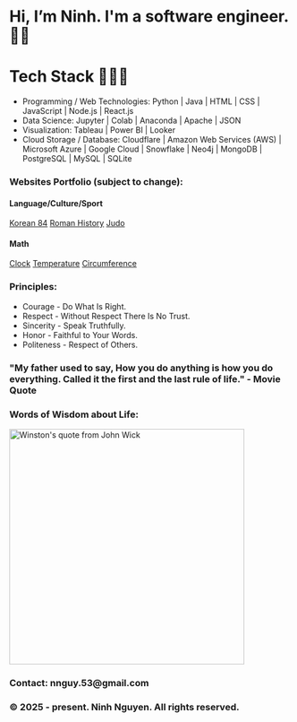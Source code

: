 <head>
  <h1>Hi, I’m Ninh. I'm a software engineer. 👋🏻</h1>
</head>

<body>
  <h1>Tech Stack 🧑🏻‍💻</h1>
  <ul>
    <li>Programming / Web Technologies: Python | Java | HTML | CSS | JavaScript | Node.js | React.js</li>
    <li>Data Science: Jupyter | Colab | Anaconda | Apache | JSON</li>
    <li>Visualization: Tableau | Power BI | Looker</li>
    <li>Cloud Storage / Database: Cloudflare | Amazon Web Services (AWS) | Microsoft Azure | Google Cloud | Snowflake | Neo4j | MongoDB | PostgreSQL | MySQL | SQLite </li>
  </ul>

  <h3>Websites Portfolio (subject to change):</h3>
  <h4>Language/Culture/Sport</h4>
  <a href="https://korea-5n2.pages.dev/">Korean 84</a>
  <a href="https://rome-5hp.pages.dev/">Roman History</a>
  <a href="https://judo-1jg.pages.dev/">Judo</a>
  <br>
  <h4>Math</h4>
  <a href="https://clock-3tx.pages.dev/">Clock</a>
  <a href="https://temp-vpg.pages.dev/">Temperature</a>
  <a href="https://circle-4ot.pages.dev/">Circumference</a>
  <br>

  <h3>Principles:</h3>
  <ul>
    <li>Courage - Do What Is Right.</li>
    <li>Respect - Without Respect There Is No Trust.</li>
    <li>Sincerity - Speak Truthfully.</li>
    <li>Honor - Faithful to Your Words.</li>
    <li>Politeness - Respect of Others.</li>
  </ul>

  <h3>"My father used to say, How you do anything is how you do everything. Called it the first and the last rule of life." - Movie Quote</h3>
  
  <h3>Words of Wisdom about Life: </h3>
  <img src="/asset/John Wick meme.gif" alt="Winston's quote from John Wick" height="420">
  <footer>
    <h3>Contact: nnguy.53@gmail.com</h3>
    <h3>&copy 2025 - present. Ninh Nguyen. All rights reserved.</h3>
  </footer>
</body>

<!---
ninh-nguyen01/ninh-nguyen01 is a ✨ special ✨ repository because its `README.md` (this file) appears on your GitHub profile.
You can click the Preview link to take a look at your changes.
--->
